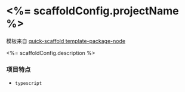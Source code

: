 # <%= scaffoldConfig.projectName %>
模板来自 [quick-scaffold template-package-node](https://github.com/xiaomingTang/quick-scaffold)

<%= scaffoldConfig.description %>

### 项目特点
- `typescript`
